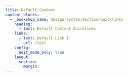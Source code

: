 ```yaml
---
title: Default Content
content_blocks:
  - _bookshop_name: design-system/section/quicklinks
    heading:
      - text: Default Content Quicklinks
    links:
      - text: Default Link 1
        url: /test
    config:
      edit_mode_only: true
    layout:
      section:
        margin:
---
```

